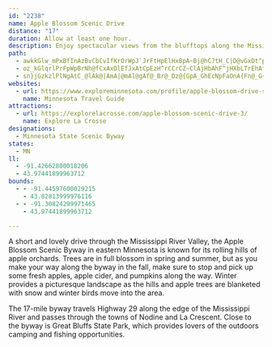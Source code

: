 ```yaml
---
id: "2238"
name: Apple Blossom Scenic Drive
distance: "17"
duration: Allow at least one hour.
description: Enjoy spectacular views from the blufftops along the Mississippi River valley in southeast Minnesota. Apple orchards add a special character to the scenery and many varieties of Minnesota apples are available.
path:
  - awkkGlw_mPxBfInAzBvCbCvIfKrOrWpJ`JrFtHpElHxBpA~Bj@hC?tH_C|D@vGxDt^pXnC~AjCf@lBInX_H~CyBdEyEhHuKrAuD~@mGLgEPgCr@eGtAmE`J{Nh@mA|DkFrB{AfDkAfZiChD^vDnBrAvAp@`B|BtLr@lCrAxCbInNfAzDbAlJp@jBvAgAvIqIbFmEbCoApEcAhg@_@|UPfl@KHiu@rBqIjM}c@h@aBhAqERsAPmFUoTDa[H}Bh@mIB{AGeC[wFHkQYiHUeA
  - oz_kGlqrlPrFpWpBrNh@fCxAxDlEfJxAtCpEzH^rCCrCZ~ClAjHbAhF^jHXbLTrEhAfBpHzChEvDlBfFz@d@rCKpAF~@p@hAjBd@rDLfD?zCSdBkAzBuEjEk@fBBrDQxAg@zAS|AJrAbAzE~@fHbAnK^lA`DxE
  - sn}jGzkzlPlNgAtC_@lAk@|AmA|@mAl@gAf@_Br@_Dz@{GpA_GhEcNpFaOnA{Fn@_G~@{l@b@kDt@}BxBcCzBs@bI?tA_@`Ai@dAkA\q@dAmEx@kPXmIE_Fa@oGG}D^wE~AsNX{E?aHIyEB}@XsAj@gBv@aB~CmDlIgIvE}CbCiAbM_F~@y@n@y@hAwBdA}DxIi_A`AuLPgAz@qCpAmBvBgBjK{EvDsBhBkCr@wBt@wCtE}^v@gEt@gClAwCtAgBjCaCbEcCbCaA|Ee@nC\dLhC|AGzAa@pBqAn@wAr@cCZmC?kBYyEGyC?mCZoDh@iEr@oC~AsBxAyAtAy@rCk@pe@Dd@Kl@o@Ti@r@uCd@_A^YpAE~CZ^Nl@l@ZfANdA_@zC?rBNx@h@nAhA~@dAT|AG|F_ApNyAnI_@hEYvFaBvAeBp@_BlByHxAaElBsCxCyBhBg@dKWlHFtXI
websites:
  - url: https://www.exploreminnesota.com/profile/apple-blossom-drive-scenic-byway/2330
    name: Minnesota Travel Guide
attractions:
  - url: https://explorelacrosse.com/apple-blossom-scenic-drive-3/
    name: Explore La Crosse
designations:
  - Minnesota State Scenic Byway
states:
  - MN
ll:
  - -91.42662800018206
  - 43.97441899963712
bounds:
  - - -91.44597600029215
    - 43.82813999976116
  - - -91.30824299971465
    - 43.97441899963712

---
```


A short and lovely drive through the Mississippi River Valley, the Apple Blossom Scenic Byway in eastern Minnesota is known for its rolling hills of apple orchards. Trees are in full blossom in spring and summer, but as you make your way along the byway in the fall, make sure to stop and pick up some fresh apples, apple cider, and pumpkins along the way. Winter provides a picturesque landscape as the hills and apple trees are blanketed with snow and winter birds move into the area.

The 17-mile byway travels Highway 29 along the edge of the Mississippi River and passes through the towns of Nodine and La Crescent. Close to the byway is Great Bluffs State Park, which provides lovers of the outdoors camping and fishing opportunities.
